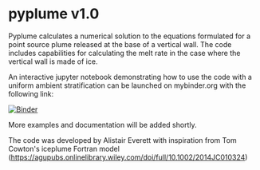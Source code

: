 # pyplume v1.0

Pyplume calculates a numerical solution to the equations formulated for a
point source plume released at the base of a vertical wall. The code includes
capabilities for calculating the melt rate in the case where the vertical wall
is made of ice.

An interactive jupyter notebook demonstrating how to use the code with a uniform
ambient stratification can be launched on mybinder.org with the following link:

[![Binder](https://mybinder.org/badge_logo.svg)](https://mybinder.org/v2/gh/alistaireverett/pyplume/master?filepath=examples%2Fpyplume_vs_analytical.ipynb)

More examples and documentation will be added shortly.

The code was developed by Alistair Everett with inspiration from Tom Cowton's iceplume Fortran model (https://agupubs.onlinelibrary.wiley.com/doi/full/10.1002/2014JC010324)


